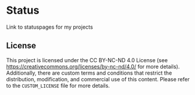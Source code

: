 # Status

Link to statuspages for my projects

## License

This project is licensed under the CC BY-NC-ND 4.0 License (see https://creativecommons.org/licenses/by-nc-nd/4.0/ for more details). Additionally, there are custom terms and conditions that restrict the distribution, modification, and commercial use of this content. Please refer to the `CUSTOM_LICENSE` file for more details.
